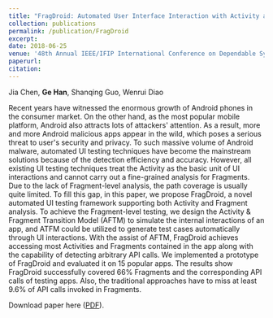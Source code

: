 ```yaml
---
title: "FragDroid: Automated User Interface Interaction with Activity and Fragment Analysis in Android Applications"
collection: publications
permalink: /publication/FragDroid
excerpt:
date: 2018-06-25
venue: '48th Annual IEEE/IFIP International Conference on Dependable Systems and Networks (DSN)'
paperurl:
citation: 
---
```

Jia Chen, <b>Ge Han</b>, Shanqing Guo, Wenrui Diao

Recent years have witnessed the enormous growth of Android phones in the consumer market. On the other hand, as the most popular mobile platform, Android also attracts lots of attackers' attention. As a result, more and more Android malicious apps appear in the wild, which poses a serious threat to user's security and privacy. To such massive volume of Android malware, automated UI testing techniques have become the mainstream solutions because of the detection efficiency and accuracy. However, all existing UI testing techniques treat the Activity as the basic unit of UI interactions and cannot carry out a fine-grained analysis for Fragments. Due to the lack of Fragment-level analysis, the path coverage is usually quite limited. To fill this gap, in this paper, we propose FragDroid, a novel automated UI testing framework supporting both Activity and Fragment analysis. To achieve the Fragment-level testing, we design the Activity & Fragment Transition Model (AFTM) to simulate the internal interactions of an app, and ATFM could be utilized to generate test cases automatically through UI interactions. With the assist of AFTM, FragDroid achieves accessing most Activities and Fragments contained in the app along with the capability of detecting arbitrary API calls. We implemented a prototype of FragDroid and evaluated it on 15 popular apps. The results show FragDroid successfully covered 66% Fragments and the corresponding API calls of testing apps. Also, the traditional approaches have to miss at least 9.6% of API calls invoked in Fragments.

Download paper here ([PDF](http://g3h4n.github.io/files/FragDroid.pdf)).
